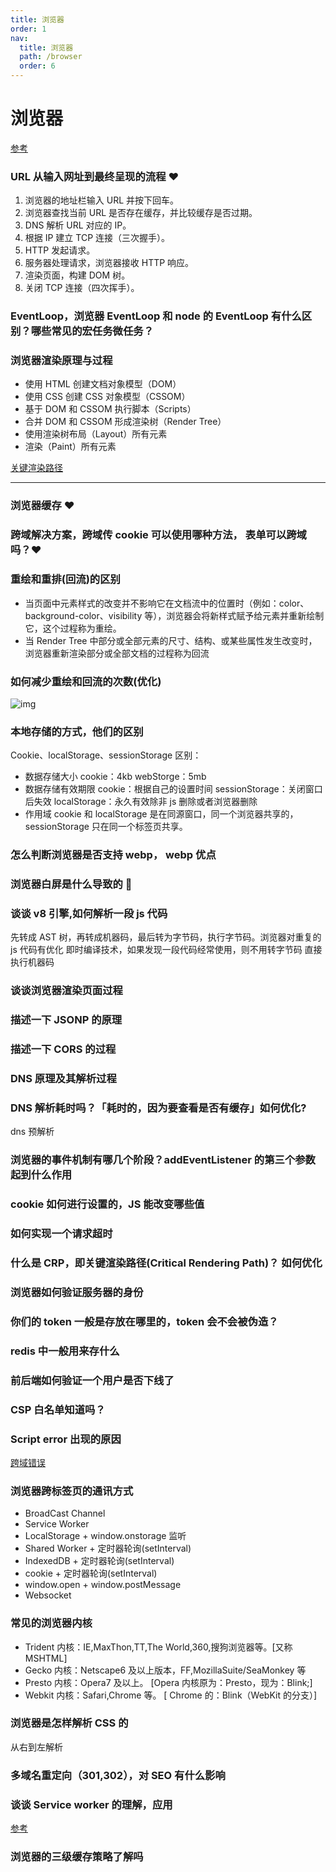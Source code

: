 ```yaml
---
title: 浏览器
order: 1
nav:
  title: 浏览器
  path: /browser
  order: 6
---
```


# 浏览器

[参考](https://juejin.cn/post/6844904040346681358)

### URL 从输入网址到最终呈现的流程 ❤️

1. 浏览器的地址栏输入 URL 并按下回车。
2. 浏览器查找当前 URL 是否存在缓存，并比较缓存是否过期。
3. DNS 解析 URL 对应的 IP。
4. 根据 IP 建立 TCP 连接（三次握手）。
5. HTTP 发起请求。
6. 服务器处理请求，浏览器接收 HTTP 响应。
7. 渲染页面，构建 DOM 树。
8. 关闭 TCP 连接（四次挥手）。

### EventLoop，浏览器 EventLoop 和 node 的 EventLoop 有什么区别？哪些常见的宏任务微任务？

### 浏览器渲染原理与过程

- 使用 HTML 创建文档对象模型（DOM）
- 使用 CSS 创建 CSS 对象模型（CSSOM）
- 基于 DOM 和 CSSOM 执行脚本（Scripts）
- 合并 DOM 和 CSSOM 形成渲染树（Render Tree）
- 使用渲染树布局（Layout）所有元素
- 渲染（Paint）所有元素

[关键渲染路径](https://mp.weixin.qq.com/s?__biz=MzA5NzkwNDk3MQ==&mid=2650588806&idx=1&sn=408a54e7c8102fd6944c9a40b119015a&scene=21#wechat_redirect)

---

### 浏览器缓存 ❤️

### 跨域解决方案，跨域传 cookie 可以使用哪种方法， 表单可以跨域吗？❤️

### 重绘和重排(回流)的区别
- 当页面中元素样式的改变并不影响它在文档流中的位置时（例如：color、background-color、visibility 等），浏览器会将新样式赋予给元素并重新绘制它，这个过程称为重绘。
- 当 Render Tree 中部分或全部元素的尺寸、结构、或某些属性发生改变时，浏览器重新渲染部分或全部文档的过程称为回流

### 如何减少重绘和回流的次数(优化)

![img](https://p9-juejin.byteimg.com/tos-cn-i-k3u1fbpfcp/345c2632d626430c88569741450c9309~tplv-k3u1fbpfcp-zoom-1.image?imageslim)

### 本地存储的方式，他们的区别

Cookie、localStorage、sessionStorage
区别：

- 数据存储大小
  cookie：4kb
  webStorge：5mb
- 数据存储有效期限
  cookie：根据自己的设置时间
  sessionStorage：关闭窗口后失效
  localStorage：永久有效除非 js 删除或者浏览器删除
- 作用域
  cookie 和 localStorage 是在同源窗口，同一个浏览器共享的，sessionStorage 只在同一个标签页共享。

### 怎么判断浏览器是否支持 webp， webp 优点

### 浏览器白屏是什么导致的 🧡

### 谈谈 v8 引擎,如何解析一段 js 代码

先转成 AST 树，再转成机器码，最后转为字节码，执行字节码。浏览器对重复的 js 代码有优化 即时编译技术，如果发现一段代码经常使用，则不用转字节码 直接执行机器码

### 谈谈浏览器渲染页面过程

### 描述一下 JSONP 的原理

### 描述一下 CORS 的过程

### DNS 原理及其解析过程

### DNS 解析耗时吗？「耗时的，因为要查看是否有缓存」如何优化?

dns 预解析

### 浏览器的事件机制有哪几个阶段？addEventListener 的第三个参数起到什么作用

### cookie 如何进行设置的，JS 能改变哪些值

### 如何实现一个请求超时

### 什么是 CRP，即关键渲染路径(Critical Rendering Path)？ 如何优化

### 浏览器如何验证服务器的身份

### 你们的 token 一般是存放在哪里的，token 会不会被伪造？

### redis 中一般用来存什么

### 前后端如何验证一个用户是否下线了

### CSP 白名单知道吗？

### Script error 出现的原因

[跨域错误](https://www.alibabacloud.com/help/zh/doc-detail/88579.htm)

### 浏览器跨标签页的通讯方式

- BroadCast Channel
- Service Worker
- LocalStorage + window.onstorage 监听
- Shared Worker + 定时器轮询(setInterval)
- IndexedDB + 定时器轮询(setInterval)
- cookie + 定时器轮询(setInterval)
- window.open + window.postMessage
- Websocket

### 常见的浏览器内核

- Trident 内核：IE,MaxThon,TT,The World,360,搜狗浏览器等。[又称 MSHTML]
- Gecko 内核：Netscape6 及以上版本，FF,MozillaSuite/SeaMonkey 等
- Presto 内核：Opera7 及以上。 [Opera 内核原为：Presto，现为：Blink;]
- Webkit 内核：Safari,Chrome 等。 [ Chrome 的：Blink（WebKit 的分支）]

### 浏览器是怎样解析 CSS 的

从右到左解析

### 多域名重定向（301,302），对 SEO 有什么影响

### 谈谈 Service worker 的理解，应用

[参考](https://juejin.cn/post/6844904082721767431)

### 浏览器的三级缓存策略了解吗
